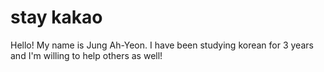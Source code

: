 # stay kakao

Hello! My name is Jung Ah-Yeon. 
I have been studying korean for 3 years and I'm willing to help others as well!
